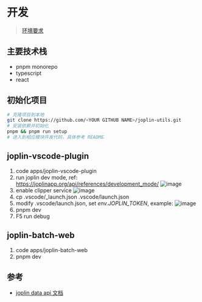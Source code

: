 # 开发

> [环境要求](./require.md)

## 主要技术栈

- pnpm monorepo
- typescript
- react

## 初始化项目

```sh
# 克隆项目到本地
git clone https://github.com/<YOUR GITHUB NAME>/joplin-utils.git
# 安装依赖并初始化
pnpm && pnpm run setup
# 进入到相应模块开发代码，具体参考 README
```

## joplin-vscode-plugin

1. code apps/joplin-vscode-plugin
2. run joplin dev mode, ref: <https://joplinapp.org/api/references/development_mode/>
   ![image](https://user-images.githubusercontent.com/24560368/198864483-b30f050f-e990-4a49-868a-2954eea75443.png)
3. enable clipper service
   ![image](https://user-images.githubusercontent.com/24560368/198864546-473dbc9b-6f09-4cf5-8585-87da13b8b039.png)
4. cp .vscode/\_launch.json .vscode/launch.json
5. modify .vscode/launch.json, set _env.JOPLIN_TOKEN_, example:
   ![image](https://user-images.githubusercontent.com/24560368/198864435-ac47e951-79ad-40c5-b848-9e5dbafad478.png)
6. pnpm dev
7. F5 run debug

## joplin-batch-web

1. code apps/joplin-batch-web
2. pnpm dev

## 参考

- [joplin data api 文档](https://joplinapp.org/api/overview/)

<!-- TODO 待补充 -->
